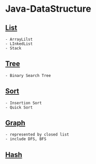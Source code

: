 # Java-DataStructure


## [List](./src/List/)
	- ArrayLilst
	- LInkedList
	- Stack


## [Tree](./src/Tree/)
	- Binary Search Tree
	
## [Sort](./src/Sorting/)
	- Insertion Sort
	- Quick Sort
	
## [Graph](./src/Graph/)
	- represented by closed list
	- include DFS, BFS

## [Hash](./src/hash/HashTable.java)



